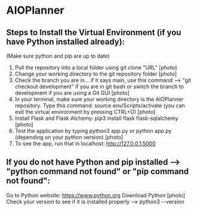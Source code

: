 # AIOPlanner
## Steps to Install the Virtual Environment (if you have Python installed already):
(Make sure python and pip are up to date)
1. Pull the repository into a local folder using git clone "URL" [photo]
2. Change your working directory to the git repository folder [photo]
3. Check the branch you are in... if it says main, use this command --> "git checkout development" if you are in git bash or switch the branch to development if you are using a Git GUI [photo]
4. In your terminal, make sure your working directory is the AIOPlanner repository. Type this command: source env/Scripts/activate         (you can exit the virtual environment by pressing CTRL+D) [photo]
5. Install Flask and Flask Alchemy: pip3 install flask flask-sqlalchemy [photo]
6. Test the application by typing python3 app.py or python app.py (depending on your python version) [photo]
7. To see the app, run that in localhost: http://127.0.0.1:5000

## If you do not have Python and pip installed --> "python command not found" or "pip command not found":
Go to Python website: https://www.python.org
Download Python [photo]
Check your version to see if it is installed properly --> python3 --version

